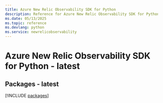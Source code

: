 ```yaml
---
title: Azure New Relic Observability SDK for Python
description: Reference for Azure New Relic Observability SDK for Python
ms.date: 05/13/2025
ms.topic: reference
ms.devlang: python
ms.service: newrelicobservability
---
```

# Azure New Relic Observability SDK for Python - latest
## Packages - latest
[!INCLUDE [packages](new-relic-observability-index.md)]